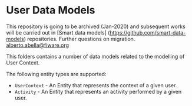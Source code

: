 # User Data Models

This repository is going to be archived (Jan-2020) and subsequent works will be carried out in [Smart data models] (https://github.com/smart-data-models) repositories. Further questions on migration. alberto.abella@fiware.org

This folders contains a number of data models related to the modelling of User
Context.

The following entity types are supported:

-   `UserContext` - An Entity that represents the context of a given user.
-   `Activity` - An Entity that represents an activity performed by a given
    user.
